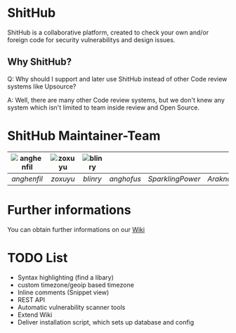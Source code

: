 # ShitHub
ShitHub is a collaborative platform, created to check your own and/or foreign code for security vulnerabilitys and design issues.

## Why ShitHub?
Q: Why should I support and later use ShitHub instead of other Code review systems like Upsource? 

A: Well, there are many other Code review systems, but we don't knew any system which isn't limited to team inside review and Open Source. 

# ShitHub Maintainer-Team
|![anghenfil](https://avatars2.githubusercontent.com/u/9025415?s=100)|![zoxuyu](https://avatars3.githubusercontent.com/u/21335202?s=100)|![blinry](https://avatars0.githubusercontent.com/u/81277?s=100)| | | |
|:-:|:-:|:-:|:-:|:-:|:-:|
|*anghenfil*|*zoxuyu*|*blinry*|*anghofus*|*SparklingPower*|*Araknor99*|


 

# Further informations
You can obtain further informations on our [Wiki](../../wiki/)

# TODO List
- Syntax highlighting (find a libary)
- custom timezone/geoip based timezone
- Inline comments (Snippet view)
- REST API
- Automatic vulnerability scanner tools
- Extend Wiki
- Deliver installation script, which sets up database and config
